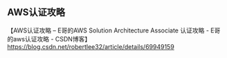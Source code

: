 ## AWS认证攻略

【AWS认证攻略 – E哥的AWS Solution Architecture Associate 认证攻略 - E哥的aws认证攻略 - CSDN博客】https://blog.csdn.net/robertlee32/article/details/69949159
